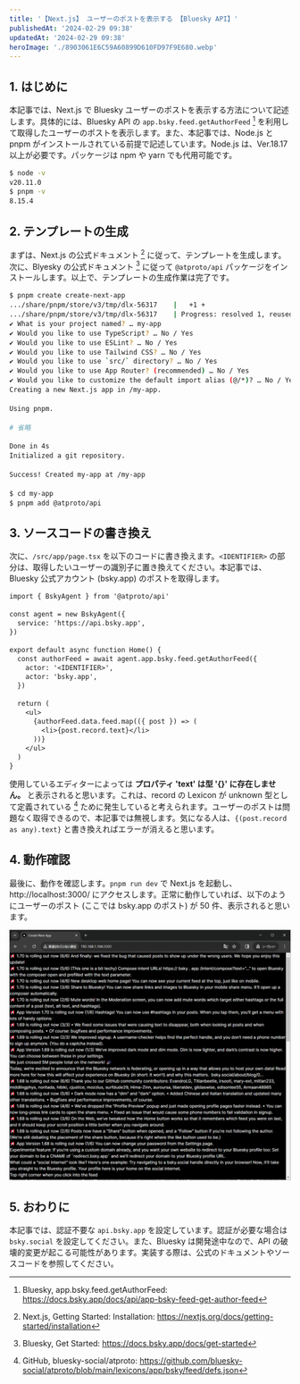 ```yaml
---
title: '【Next.js】 ユーザーのポストを表示する 【Bluesky API】'
publishedAt: '2024-02-29 09:38'
updatedAt: '2024-02-29 09:38'
heroImage: './8903061E6C59A60899D610FD97F9E680.webp'
---
```


## 1. はじめに

本記事では、Next.js で Bluesky ユーザーのポストを表示する方法について記述します。具体的には、Bluesky API の `app.bsky.feed.getAuthorFeed` [^app-bsky-feed-get-author-feed] を利用して取得したユーザーのポストを表示します。また、本記事では、Node.js と pnpm がインストールされている前提で記述しています。Node.js は、Ver.18.17 以上が必要です。パッケージは npm や yarn でも代用可能です。

[^app-bsky-feed-get-author-feed]: Bluesky, app.bsky.feed.getAuthorFeed: https://docs.bsky.app/docs/api/app-bsky-feed-get-author-feed

```bash
$ node -v
v20.11.0
$ pnpm -v
8.15.4
```

## 2. テンプレートの生成

まずは、Next.js の公式ドキュメント [^next.js-docs] に従って、テンプレートを生成します。次に、Blyesky の公式ドキュメント [^bluesky-docs] に従って `@atproto/api` パッケージをインストールします。以上で、テンプレートの生成作業は完了です。

[^next.js-docs]: Next.js, Getting Started: Installation: https://nextjs.org/docs/getting-started/installation
[^bluesky-docs]: Bluesky, Get Started: https://docs.bsky.app/docs/get-started

```bash
$ pnpm create create-next-app
.../share/pnpm/store/v3/tmp/dlx-56317    |   +1 +
.../share/pnpm/store/v3/tmp/dlx-56317    | Progress: resolved 1, reused 1, downloaded 0, added 1, done
✔ What is your project named? … my-app
✔ Would you like to use TypeScript? … No / Yes
✔ Would you like to use ESLint? … No / Yes
✔ Would you like to use Tailwind CSS? … No / Yes
✔ Would you like to use `src/` directory? … No / Yes
✔ Would you like to use App Router? (recommended) … No / Yes
✔ Would you like to customize the default import alias (@/*)? … No / Yes
Creating a new Next.js app in /my-app.

Using pnpm.

# 省略

Done in 4s
Initialized a git repository.

Success! Created my-app at /my-app

$ cd my-app
$ pnpm add @atproto/api
```

## 3. ソースコードの書き換え

次に、`/src/app/page.tsx` を以下のコードに書き換えます。`<IDENTIFIER>` の部分は、取得したいユーザーの識別子に置き換えてください。本記事では、Bluesky 公式アカウント (bsky.app) のポストを取得します。

```tsx title="/src/app/page.tsx" del={9} ins={10}
import { BskyAgent } from '@atproto/api'

const agent = new BskyAgent({
  service: 'https://api.bsky.app',
})

export default async function Home() {
  const authorFeed = await agent.app.bsky.feed.getAuthorFeed({
    actor: '<IDENTIFIER>',
    actor: 'bsky.app',
  })

  return (
    <ul>
      {authorFeed.data.feed.map(({ post }) => (
        <li>{post.record.text}</li>
      ))}
    </ul>
  )
}
```

使用しているエディターによっては **プロパティ 'text' は型 '{}' に存在しません。** と表示されると思います。これは、record の Lexicon が unknown 型として定義されている [^defs.json] ために発生していると考えられます。ユーザーのポストは問題なく取得できるので、本記事では無視します。気になる人は、`{(post.record as any).text}` と書き換えればエラーが消えると思います。

[^defs.json]: GitHub, bluesky-social/atproto: https://github.com/bluesky-social/atproto/blob/main/lexicons/app/bsky/feed/defs.json

## 4. 動作確認

最後に、動作を確認します。`pnpm run dev` で Next.js を起動し、http://localhost:3000/ にアクセスします。正常に動作していれば、以下のようにユーザーのポスト (ここでは bsky.app のポスト) が 50 件、表示されると思います。

![](F58B4E60DD499FD0C0DD94B00630C51F.png)

## 5. おわりに

本記事では、認証不要な `api.bsky.app` を設定しています。認証が必要な場合は `bsky.social` を設定してください。また、Bluesky は開発途中なので、API の破壊的変更が起こる可能性があります。実装する際は、公式のドキュメントやソースコードを参照してください。
